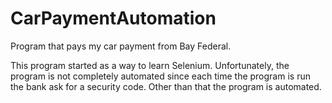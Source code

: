 # CarPaymentAutomation
Program that pays my car payment from Bay Federal.

This program started as a way to learn Selenium. Unfortunately, the program is not completely automated since each time the program is run
the bank ask for a security code. Other than that the program is automated.
